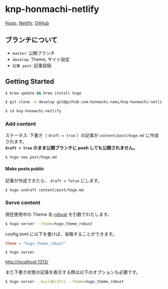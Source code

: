 # knp-honmachi-netlify

[Hugo](https://gohugo.io/), [Netlify](https://www.netlify.com/), [GitHub](https://github.com/)

## ブランチについて

- `master`: 公開ブランチ
- `develop`: Theme, サイト設定
- `記事 post`: 記事投稿

## Getting Started

```bash
$ brew update && brew install hugo
```

```bash
$ git clone -b develop git@github.com:honmachi-nomi/knp-honmachi-netlify.git
```

```bash
$ cd knp-honmachi-netlify
```

### Add content

ステータス: 下書き（ `draft = true` ）の記事が `content/post/hoge.md` に作成されます。  
**`draft = true` のまま公開ブランチに push しても公開されません。**

```bash
$ hugo new post/hoge.md
```

#### Make posts public

記事が作成できたら、 `draft = false` にします。

```bash
$ hugo undraft content/post/hoge.md
```

### Serve content

現在使用中の Theme 名 [robust](https://github.com/dim0627/hugo_theme_robust) を引数でわたします。

```bash
$ hugo server --theme=hugo_theme_robust
```

config.toml に以下を書けば、省略することができます。

```config.toml
theme = "hugo_theme_robust"
```

```bash
$ hugo server
```

<http://localhost:1313/>

また下書き状態の記事を表示する際は以下のオプションも必要です。

```bash
$ hugo server --buildDrafts --theme=hugo_theme_robust
```

